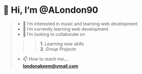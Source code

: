 
# 👋 Hi, I’m **@ALondon90**

>- 👀 I’m interested in music and learning web development
>- 🌱 I’m currently learning web development
>- 💞️ I’m looking to collaborate on<br>
>>>**1**. _Learning new skills_<br>
>>>**2**. _Group Projects_
>- 📫 How to reach me<b>...<b><br>
      londonakeem@ymail.com
  
<!---
ALondon90/ALondon90 is a ✨ special ✨ repository because its `README.md` (this file) appears on your GitHub profile.
You can click the Preview link to take a look at your changes.
--->
